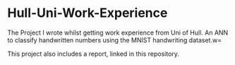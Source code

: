 # Hull-Uni-Work-Experience
The Project I wrote whilst getting work experience from Uni of Hull. An ANN to classify handwritten numbers using the MNIST handwriting dataset.w=

This project also includes a report, linked in this repository.
